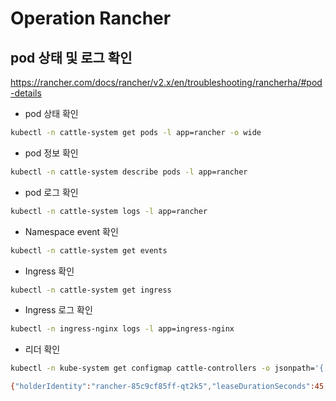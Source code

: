 # Operation Rancher

## pod 상태 및 로그 확인
https://rancher.com/docs/rancher/v2.x/en/troubleshooting/rancherha/#pod-details

- pod 상태 확인
```bash
kubectl -n cattle-system get pods -l app=rancher -o wide
```

- pod 정보 확인
```bash
kubectl -n cattle-system describe pods -l app=rancher
```

- pod 로그 확인
```bash
kubectl -n cattle-system logs -l app=rancher
```

- Namespace event 확인
```bash
kubectl -n cattle-system get events
```

- Ingress 확인
```bash
kubectl -n cattle-system get ingress
```

- Ingress 로그 확인
```bash
kubectl -n ingress-nginx logs -l app=ingress-nginx
```

- 리더 확인
```bash
kubectl -n kube-system get configmap cattle-controllers -o jsonpath='{.metadata.annotations.control-plane\.alpha\.kubernetes\.io/leader}'

{"holderIdentity":"rancher-85c9cf85ff-qt2k5","leaseDurationSeconds":45,"acquireTime":"2021-03-04T06:29:41Z","renewTime":"2021-03-08T00:43:05Z","leaderTransitions":0}
```

